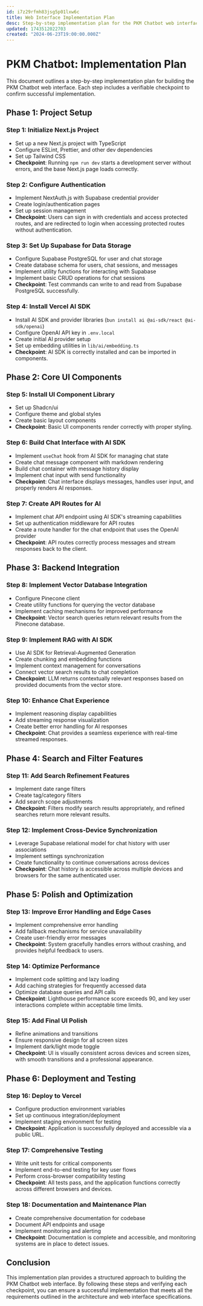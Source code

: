 ```yaml
---
id: i7z29rfmh83jsg5p01lxw6c
title: Web Interface Implementation Plan
desc: Step-by-step implementation plan for the PKM Chatbot web interface
updated: 1743512022703
created: "2024-06-23T19:00:00.000Z"
---
```


# PKM Chatbot: Implementation Plan

This document outlines a step-by-step implementation plan for building the PKM Chatbot web interface. Each step includes a verifiable checkpoint to confirm successful implementation.

## Phase 1: Project Setup

### Step 1: Initialize Next.js Project

- Set up a new Next.js project with TypeScript
- Configure ESLint, Prettier, and other dev dependencies
- Set up Tailwind CSS
- **Checkpoint**: Running `npm run dev` starts a development server without errors, and the base Next.js page loads correctly.

### Step 2: Configure Authentication

- Implement NextAuth.js with Supabase credential provider
- Create login/authentication pages
- Set up session management
- **Checkpoint**: Users can sign in with credentials and access protected routes, and are redirected to login when accessing protected routes without authentication.

### Step 3: Set Up Supabase for Data Storage

- Configure Supabase PostgreSQL for user and chat storage
- Create database schema for users, chat sessions, and messages
- Implement utility functions for interacting with Supabase
- Implement basic CRUD operations for chat sessions
- **Checkpoint**: Test commands can write to and read from Supabase PostgreSQL successfully.

### Step 4: Install Vercel AI SDK

- Install AI SDK and provider libraries (`bun install ai @ai-sdk/react @ai-sdk/openai`)
- Configure OpenAI API key in `.env.local`
- Create initial AI provider setup
- Set up embedding utilities in `lib/ai/embedding.ts`
- **Checkpoint**: AI SDK is correctly installed and can be imported in components.

## Phase 2: Core UI Components

### Step 5: Install UI Component Library

- Set up Shadcn/ui
- Configure theme and global styles
- Create basic layout components
- **Checkpoint**: Basic UI components render correctly with proper styling.

### Step 6: Build Chat Interface with AI SDK

- Implement `useChat` hook from AI SDK for managing chat state
- Create chat message component with markdown rendering
- Build chat container with message history display
- Implement chat input with send functionality
- **Checkpoint**: Chat interface displays messages, handles user input, and properly renders AI responses.

### Step 7: Create API Routes for AI

- Implement chat API endpoint using AI SDK's streaming capabilities
- Set up authentication middleware for API routes
- Create a route handler for the chat endpoint that uses the OpenAI provider
- **Checkpoint**: API routes correctly process messages and stream responses back to the client.

## Phase 3: Backend Integration

### Step 8: Implement Vector Database Integration

- Configure Pinecone client
- Create utility functions for querying the vector database
- Implement caching mechanisms for improved performance
- **Checkpoint**: Vector search queries return relevant results from the Pinecone database.

### Step 9: Implement RAG with AI SDK

- Use AI SDK for Retrieval-Augmented Generation
- Create chunking and embedding functions
- Implement context management for conversations
- Connect vector search results to chat completion
- **Checkpoint**: LLM returns contextually relevant responses based on provided documents from the vector store.

### Step 10: Enhance Chat Experience

- Implement reasoning display capabilities
- Add streaming response visualization
- Create better error handling for AI responses
- **Checkpoint**: Chat provides a seamless experience with real-time streamed responses.

## Phase 4: Search and Filter Features

### Step 11: Add Search Refinement Features

- Implement date range filters
- Create tag/category filters
- Add search scope adjustments
- **Checkpoint**: Filters modify search results appropriately, and refined searches return more relevant results.

### Step 12: Implement Cross-Device Synchronization

- Leverage Supabase relational model for chat history with user associations
- Implement settings synchronization
- Create functionality to continue conversations across devices
- **Checkpoint**: Chat history is accessible across multiple devices and browsers for the same authenticated user.

## Phase 5: Polish and Optimization

### Step 13: Improve Error Handling and Edge Cases

- Implement comprehensive error handling
- Add fallback mechanisms for service unavailability
- Create user-friendly error messages
- **Checkpoint**: System gracefully handles errors without crashing, and provides helpful feedback to users.

### Step 14: Optimize Performance

- Implement code splitting and lazy loading
- Add caching strategies for frequently accessed data
- Optimize database queries and API calls
- **Checkpoint**: Lighthouse performance score exceeds 90, and key user interactions complete within acceptable time limits.

### Step 15: Add Final UI Polish

- Refine animations and transitions
- Ensure responsive design for all screen sizes
- Implement dark/light mode toggle
- **Checkpoint**: UI is visually consistent across devices and screen sizes, with smooth transitions and a professional appearance.

## Phase 6: Deployment and Testing

### Step 16: Deploy to Vercel

- Configure production environment variables
- Set up continuous integration/deployment
- Implement staging environment for testing
- **Checkpoint**: Application is successfully deployed and accessible via a public URL.

### Step 17: Comprehensive Testing

- Write unit tests for critical components
- Implement end-to-end testing for key user flows
- Perform cross-browser compatibility testing
- **Checkpoint**: All tests pass, and the application functions correctly across different browsers and devices.

### Step 18: Documentation and Maintenance Plan

- Create comprehensive documentation for codebase
- Document API endpoints and usage
- Implement monitoring and alerting
- **Checkpoint**: Documentation is complete and accessible, and monitoring systems are in place to detect issues.

## Conclusion

This implementation plan provides a structured approach to building the PKM Chatbot web interface. By following these steps and verifying each checkpoint, you can ensure a successful implementation that meets all the requirements outlined in the architecture and web interface specifications.
